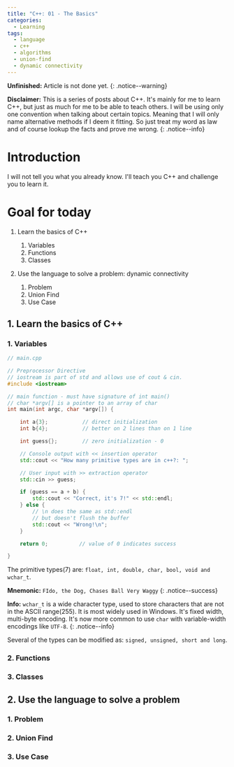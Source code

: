 ```yaml
---
title: "C++: 01 - The Basics"
categories:
  - Learning
tags:
  - language
  - c++
  - algorithms
  - union-find
  - dynamic connectivity
---
```


**Unfinished:** Article is not done yet.
{: .notice--warning}

**Disclaimer:** This is a series of posts about C++. It's mainly for me to learn C++, but just as much for me to be able to teach others.
I will be using only one convention when talking about certain topics. Meaning that I will only name alternative
methods if I deem it fitting. So just treat my word as law and of course lookup the facts and prove me wrong.
{: .notice--info}

# Introduction

I will not tell you what you already know.
I'll teach you C++ and challenge you to learn it.

# Goal for today

1. Learn the basics of C++
    1. Variables
    2. Functions
    3. Classes

2. Use the language to solve a problem: dynamic connectivity
    1. Problem
    2. Union Find
    3. Use Case

## 1. Learn the basics of C++

### 1. Variables

```cpp
// main.cpp

// Preprocessor Directive
// iostream is part of std and allows use of cout & cin.
#include <iostream>     

// main function - must have signature of int main()
// char *argv[] is a pointer to an array of char
int main(int argc, char *argv[]) {

    int a{3};           // direct initialization
    int b{4};           // better on 2 lines than on 1 line

    int guess{};        // zero initialization - 0

    // Console output with << insertion operator
    std::cout << "How many primitive types are in c++?: ";

    // User input with >> extraction operator
    std::cin >> guess;

    if (guess == a + b) {
        std::cout << "Correct, it's 7!" << std::endl;
    } else {
        // \n does the same as std::endl
        // but doesn't flush the buffer
        std::cout << "Wrong!\n";
    }

    return 0;          // value of 0 indicates success

}
```

The primitive types(7) are: `float, int, double, char, bool, void and wchar_t`.

**Mnemonic:** `FIdo, the Dog, Chases Ball Very Waggy`
{: .notice--success}

**Info:** `wchar_t` is a wide character type, used to store characters that are not in the ASCII range(255).
It is most widely used in Windows. It's fixed width, multi-byte encoding. It's now more common to use `char` with
variable-width encodings like `UTF-8`.
{: .notice--info}

Several of the types can be modified as: `signed, unsigned, short and long`.


### 2. Functions

### 3. Classes 


## 2. Use the language to solve a problem

### 1. Problem

### 2. Union Find

### 3. Use Case
